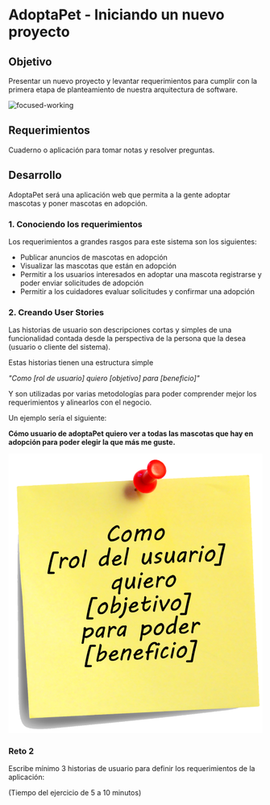 # AdoptaPet - Iniciando un nuevo proyecto

## Objetivo

Presentar un nuevo proyecto y levantar requerimientos para cumplir con la primera etapa de planteamiento de nuestra arquitectura de software.

<img src="https://i.ibb.co/n82DkQx/focused-working.png" alt="focused-working" border="0">

## Requerimientos

Cuaderno o aplicación para tomar notas y resolver preguntas.

## Desarrollo

AdoptaPet será una aplicación web que permita a la gente adoptar mascotas y poner mascotas en adopción.

### 1. Conociendo los requerimientos

Los requerimientos a grandes rasgos para este sistema son los siguientes:

- Publicar anuncios de mascotas en adopción
- Visualizar las mascotas que están en adopción
- Permitir a los usuarios interesados en adoptar una mascota registrarse y poder enviar solicitudes de adopción
- Permitir a los cuidadores evaluar solicitudes y confirmar una adopción

### 2. Creando User Stories

Las historias de usuario son descripciones cortas y simples de una funcionalidad contada desde la perspectiva de la persona que la desea (usuario o cliente del sistema). 

Estas historias tienen una estructura simple

*"Como [rol de usuario] quiero [objetivo] para [beneficio]"*

Y son utilizadas por varias metodologías para poder comprender mejor los requerimientos y alinearlos con el negocio.

Un ejemplo sería el siguiente:

**Cómo usuario de adoptaPet quiero ver a todas las mascotas que hay en adopción para poder elegir la que más me guste.**

![img/PostItHistoriaUsuario.png](img/PostItHistoriaUsuario.png)

### Reto 2

Escribe mínimo 3 historias de usuario para definir los requerimientos de la aplicación:

(Tiempo del ejercicio de 5 a 10 minutos)
